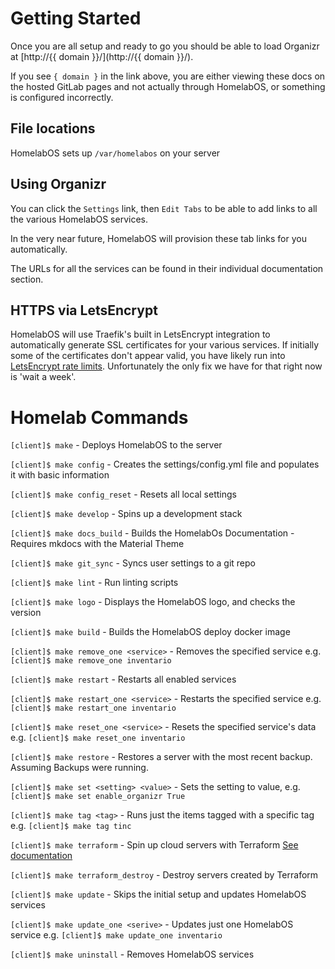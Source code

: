 # Getting Started

Once you are all setup and ready to go you should be able to load Organizr at [http://{{ domain }}/](http://{{ domain }}/).

If you see `{ domain }` in the link above, you are either viewing these docs on the hosted GitLab pages and not actually through HomelabOS, or something is configured incorrectly.

## File locations
HomelabOS sets up `/var/homelabos` on your server

## Using Organizr

You can click the `Settings` link, then `Edit Tabs` to be able to add links to all the various HomelabOS services.

In the very near future, HomelabOS will provision these tab links for you automatically.

The URLs for all the services can be found in their individual documentation section.

## HTTPS via LetsEncrypt

HomelabOS will use Traefik's built in LetsEncrypt integration to automatically generate SSL certificates for your various services. If initially some of the certificates don't appear valid, you have likely run into [LetsEncrypt rate limits](https://letsencrypt.org/docs/rate-limits/). Unfortunately the only fix we have for that right now is 'wait a week'.

# Homelab Commands

`[client]$ make` - Deploys HomelabOS to the server 

`[client]$ make config` - Creates the settings/config.yml file and populates it with basic information

`[client]$ make config_reset` - Resets all local settings

`[client]$ make develop` - Spins up a development stack

`[client]$ make docs_build` - Builds the HomelabOs Documentation - Requires mkdocs with the Material Theme

`[client]$ make git_sync` - Syncs user settings to a git repo

`[client]$ make lint` - Run linting scripts

`[client]$ make logo` - Displays the HomelabOS logo, and checks the version

`[client]$ make build` - Builds the HomelabOS deploy docker image

`[client]$ make remove_one <service>` - Removes the specified service e.g. `[client]$ make remove_one inventario`

`[client]$ make restart` - Restarts all enabled services

`[client]$ make restart_one <service>` - Restarts the specified service e.g. `[client]$ make restart_one inventario`

`[client]$ make reset_one <service>` - Resets the specified service's data e.g. `[client]$ make reset_one inventario`

`[client]$ make restore` - Restores a server with the most recent backup. Assuming Backups were running.

`[client]$ make set <setting> <value>` - Sets the setting to value, e.g. `[client]$ make set enable_organizr True`

`[client]$ make tag <tag>` - Runs just the items tagged with a specific tag e.g. `[client]$ make tag tinc`

`[client]$ make terraform` - Spin up cloud servers with Terraform [See documentation](https://gitlab.com/NickBusey/HomelabOS/blob/dev/docs/setup/terraform.md)

`[client]$ make terraform_destroy` - Destroy servers created by Terraform

`[client]$ make update` - Skips the initial setup and updates HomelabOS services

`[client]$ make update_one <serive>` - Updates just one HomelabOS service e.g. `[client]$ make update_one inventario`

`[client]$ make uninstall` - Removes HomelabOS services

